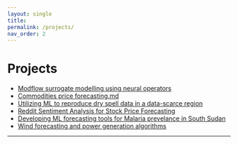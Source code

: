 ```yaml
---
layout: single
title: 
permalink: /projects/
nav_order: 2
---
```


<h1 class="manual_title">Projects</h1>

- <a href="/projects/AI-for-groundwater-modelling.md/" class="white-link">Modflow surrogate modelling using neural operators</a>
- <a href="/projects/commodities-forecasting.md/" class="white-link">Commodities price forecasting.md</a>
- <a href="/projects/dry-spell-forecasting.md/" class="white-link">Utilizing ML to reproduce dry spell data in a data-scarce region</a>
- <a href="/projects/reddit-sentiment.md/" class="white-link">Reddit Sentiment Analysis for Stock Price Forecasting</a>
- <a href="/projects/malaria-predictive.md/" class="white-link">Developing ML forecasting tools for Malaria prevelance in South Sudan</a>
- <a href="/projects/wind-forecasting.md/" class="white-link">Wind forecasting and power generation algorithms</a>

---
